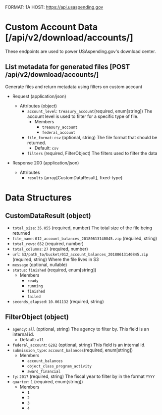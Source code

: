 FORMAT: 1A
HOST: https://api.usaspending.gov

# Custom Account Data [/api/v2/download/accounts/]

These endpoints are used to power USAspending.gov's download center.

## List metadata for generated files [POST /api/v2/download/accounts/]

Generate files and return metadata using filters on custom account 

+ Request (application/json)
    + Attributes (object)
        + `account_level`: `treasury_account`(required, enum[string])
            The account level is used to filter for a specific type of file.
            + Members
                + `treasury_account`
                + `federal_account`
        + `file_format`: `csv` (optional, string)
            The file format that should be returned.
            + Default: `csv`
        + `filters` (required, FilterObject)
            The filters used to filter the data

+ Response 200 (application/json)
    + Attributes
        + `results` (array[CustomDataResult], fixed-type)

# Data Structures

## CustomDataResult (object)
+ `total_size`: `35.055` (required, number)
    The total size of the file being returned
+ `file_name`: `012_account_balances_20180613140845.zip` (required, string)
+ `total_rows`: `652` (required, number)
+ `total_columns`: `27` (required, number)
+ `url`: `S3/path_to/bucket/012_account_balances_20180613140845.zip` (required, string)
    Where the file lives in S3
+ `message` (optional, nullable)
+ `status`: `finished` (required, enum[string])
    + Members
        + `ready`
        + `running`
        + `finished`
        + `failed`
+ `seconds_elapsed`: `10.061132` (required, string)

## FilterObject (object)
+ `agency`: `all` (optional, string)
    The agency to filter by. This field is an internal id.
    + Default: `all`
+ `federal_account`: `6282` (optional, string)
    This field is an internal id.
+ `submission_type`: `account_balances`(required, enum[string])
    + Members
        + `account_balances`
        + `object_class_program_activity`
        + `award_financial`
+ `fy`: `2017` (required, string)
    The fiscal year to filter by in the format `YYYY`
+ `quarter`: `1` (required, enum[string])
    + Members
        + `1`
        + `2`
        + `3`
        + `4`
